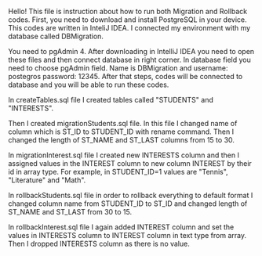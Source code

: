 Hello! This file is instruction about how to run both Migration and Rollback codes.
First, you need to download and install PostgreSQL in your device. This codes are written in InteliJ IDEA. I connected my environment with my database called DBMigration. 

You need to pgAdmin 4. After downloading in IntelliJ IDEA you need to open these files and then connect database in right corner. In database field you need to choose pgAdmin field. Name is DBMigration and username: postegros password: 12345. After that steps, codes will be connected to database and you will be able to run these codes.

In createTables.sql file I created tables called "STUDENTS" and "INTERESTS".

Then I created migrationStudents.sql file. In this file I changed name of column which is ST_ID to STUDENT_ID with rename command. Then I changed the length of ST_NAME and ST_LAST columns from 15 to 30.

In migrationInterest.sql file I created new INTERESTS column and then I assigned values in the INTEREST column to new column INTEREST by their id in array type. For example, in STUDENT_ID=1 values are "Tennis", "Literature" and "Math".

In rollbackStudents.sql file in order to rollback everything to default format I changed column name from STUDENT_ID to ST_ID and changed length of ST_NAME and ST_LAST from 30 to 15.

In rollbackInterest.sql file I again added INTEREST column and set the values in INTERESTS column to INTEREST column in text type from array. Then I dropped INTERESTS column as there is no value.
